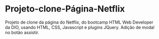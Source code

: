 # Projeto-clone-Página-Netflix
Projeto de clone da página do Netflix, do bootcamp HTML Web Developer da DIO, usando HTML, CSS, Javascript e plugins JQuery. Adição de modal no botão assistir.

